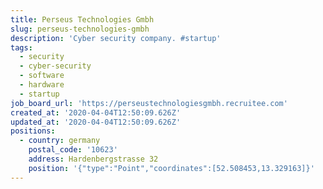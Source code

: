 ```yaml
---
title: Perseus Technologies Gmbh
slug: perseus-technologies-gmbh
description: 'Cyber security company. #startup'
tags:
  - security
  - cyber-security
  - software
  - hardware
  - startup
job_board_url: 'https://perseustechnologiesgmbh.recruitee.com'
created_at: '2020-04-04T12:50:09.626Z'
updated_at: '2020-04-04T12:50:09.626Z'
positions:
  - country: germany
    postal_code: '10623'
    address: Hardenbergstrasse 32
    position: '{"type":"Point","coordinates":[52.508453,13.329163]}'
---
```


